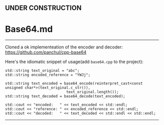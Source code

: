 

## UNDER CONSTRUCTION


# Base64.md

---

Cloned a ok implementeation of the encoder and decoder:
https://github.com/panchul/cpp-base64

Here's the idiomatic snippet of usage(add ```base64.cpp``` to the project):

    std::string text_original = "abc";
    std::string encoded_reference = "YWJj";
    
    std::string text_encoded = base64_encode(reinterpret_cast<const unsigned char*>(text_original.c_str()),
                                text_original.length());
    std::string text_decoded = base64_decode(text_encoded);
    
    std::cout << "encoded:   " << text_encoded << std::endl;
    std::cout << "reference: " << encoded_reference << std::endl;
    std::cout << "decoded:   " << text_decoded << std::endl << std::endl;

---


